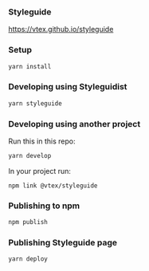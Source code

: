 ### Styleguide

https://vtex.github.io/styleguide

### Setup

```sh
yarn install
```

### Developing using Styleguidist

```sh
yarn styleguide
```

### Developing using another project

Run this in this repo:

```sh
yarn develop
```

In your project run:

```
npm link @vtex/styleguide
```

### Publishing to npm

```sh
npm publish
```

### Publishing Styleguide page

```sh
yarn deploy
```
